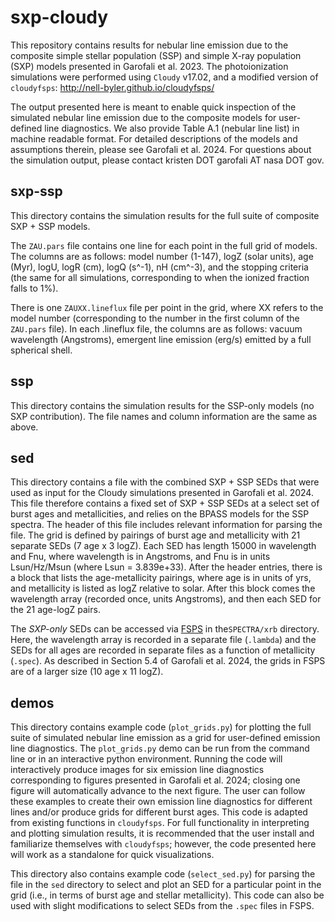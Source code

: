 # sxp-cloudy

This repository contains results for nebular line emission due to the composite simple stellar population (SSP) and simple X-ray population (SXP) models presented in Garofali et al. 2023. The photoionization simulations were performed using ```Cloudy``` v17.02, and a modified version of ```cloudyfsps```: http://nell-byler.github.io/cloudyfsps/

The output presented here is meant to enable quick inspection of the simulated nebular line emission due to the composite models for user-defined line diagnostics. We also provide Table A.1 (nebular line list) in machine readable format. For detailed descriptions of the models and assumptions therein, please see Garofali et al. 2024. For questions about the simulation output, please contact kristen DOT garofali AT nasa DOT gov.

## sxp-ssp

This directory contains the simulation results for the full suite of composite SXP + SSP models.

The ```ZAU.pars``` file contains one line for each point in the full grid of models. The columns are as follows: model number (1-147), logZ (solar units), age (Myr), logU, logR (cm), logQ (s^-1), nH (cm^-3), and the stopping criteria (the same for all simulations, corresponding to when the ionized fraction falls to 1%).

There is one ```ZAUXX.lineflux``` file per point in the grid, where XX refers to the model number (corresponding to the number in the first column of the ```ZAU.pars``` file). In each .lineflux file, the columns are as follows: vacuum wavelength (Angstroms), emergent line emission (erg/s) emitted by a full spherical shell.  

## ssp

This directory contains the simulation results for the SSP-only models (no SXP contribution). The file names and column information are the same as above.

## sed

This directory contains a file with the combined SXP + SSP SEDs that were used as input for the Cloudy simulations presented in Garofali et al. 2024. This file therefore contains a fixed set of SXP + SSP SEDs at a select set of burst ages and metallicities, and relies on the BPASS models for the SSP spectra. The header of this file includes relevant information for parsing the file. The grid is defined by pairings of burst age and metallicity with 21 separate SEDs (7 age x 3 logZ). Each SED has length 15000 in wavelength and Fnu, where wavelength is in Angstroms, and Fnu is in units Lsun/Hz/Msun (where Lsun = 3.839e+33). After the header entries, there is a block that lists the age-metallicity pairings, where age is in units of yrs, and metallicity is listed as logZ relative to solar. After this block comes the wavelength array (recorded once, units Angstroms), and then each SED for the 21 age-logZ pairs.

The _SXP-only_ SEDs can be accessed via [FSPS](https://github.com/cconroy20/fsps/tree/master/SPECTRA/xrb) in the```SPECTRA/xrb``` directory. Here, the wavelength array is recorded in a separate file (```.lambda```) and the SEDs for all ages are recorded in separate files as a function of metallicity (```.spec```). As described in Section 5.4 of Garofali et al. 2024, the grids in FSPS are of a larger size (10 age x 11 logZ).

## demos

This directory contains example code (```plot_grids.py```) for plotting the full suite of simulated nebular line emission as a grid for user-defined emission line diagnostics. The ```plot_grids.py``` demo can be run from the command line or in an interactive python environment. Running the code will interactively produce images for six emission line diagnostics corresponding to figures presented in Garofali et al. 2024; closing one figure will automatically advance to the next figure. The user can follow these examples to create their own emission line diagnostics for different lines and/or produce grids for different burst ages. This code is adapted from existing functions in ```cloudyfsps```. For full functionality in interpreting and plotting simulation results, it is recommended that the user install and familiarize themselves with ```cloudyfsps```; however, the code presented here will work as a standalone for quick visualizations.

This directory also contains example code (```select_sed.py```) for parsing the file in the ```sed``` directory to select and plot an SED for a particular point in the grid (i.e., in terms of burst age and stellar metallicity). This code can also be used with slight modifications to select SEDs from the ```.spec``` files in FSPS.
